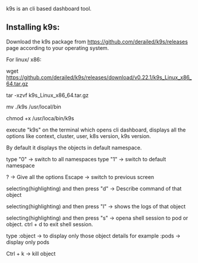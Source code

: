 k9s is an cli based dashboard tool.

Installing k9s:
--------------------------------------------

Download the k9s package from https://github.com/derailed/k9s/releases page according to your operating system.

For linux/ x86:

wget https://github.com/derailed/k9s/releases/download/v0.22.1/k9s_Linux_x86_64.tar.gz

tar -xzvf k9s_Linux_x86_64.tar.gz

mv ./k9s /usr/local/bin

chmod +x /usr/loca/bin/k9s

execute "k9s" on the terminal which opens cli dashboard, displays all the options like context, cluster, user, k8s version, k9s version.

By default it displays the objects in default namespace.

type "0" -> switch to all namespaces
type "1" -> switch to default namespace

? -> Give all the options
Escape -> switch to previous screen

selecting(highlighting) and then press "d" -> Describe command of that object

selecting(highlighting) and then press "l" -> shows the logs of that object

selecting(highlighting) and then press "s" -> opena shell session to pod or object. ctrl + d to exit shell session.

type :object -> to display only those object details for example :pods -> display only pods

Ctrl + k -> kill object
